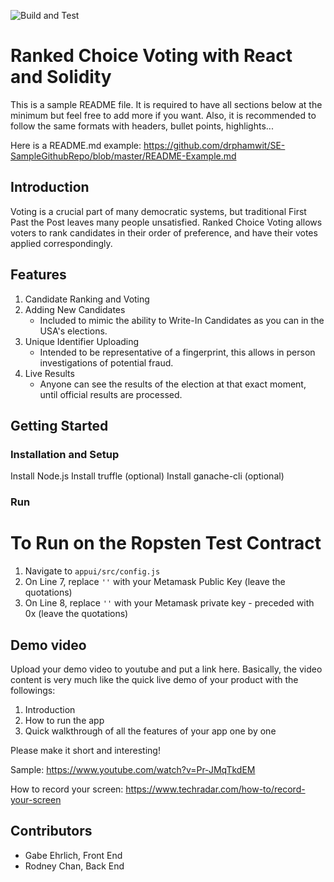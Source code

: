 ![Build and Test](https://github.com/drphamwit/SE-SampleGithubRepo/workflows/Build%20and%20Test/badge.svg)

# Ranked Choice Voting with React and Solidity

This is a sample README file. It is required to have all sections below at the minimum but feel free to add more if you want. Also, it is recommended to follow the same formats with headers, bullet points, highlights...

Here is a README.md example: https://github.com/drphamwit/SE-SampleGithubRepo/blob/master/README-Example.md

## Introduction

Voting is a crucial part of many democratic systems, but traditional First Past the Post leaves many people unsatisfied. Ranked Choice Voting allows voters to rank candidates in their order of preference, and have their votes applied correspondingly.

## Features
1. Candidate Ranking and Voting
2. Adding New Candidates
    * Included to mimic the ability to Write-In Candidates as you can in the USA's elections.
3. Unique Identifier Uploading
    * Intended to be representative of a fingerprint, this allows in person investigations of potential fraud.
4. Live Results
    * Anyone can see the results of the election at that exact moment, until official results are processed.

## Getting Started
### Installation and Setup
Install Node.js
Install truffle (optional)
Install ganache-cli (optional)
### Run
# To Run on the Ropsten Test Contract
1. Navigate to `appui/src/config.js`
2. On Line 7, replace `''` with your Metamask Public Key (leave the quotations)
3. On Line 8, replace `''` with your Metamask private key - preceded with 0x (leave the quotations)

## Demo video

Upload your demo video to youtube and put a link here. Basically, the video content is very much like the quick live demo of your product with the followings:
1. Introduction
2. How to run the app
3. Quick walkthrough of all the features of your app one by one

Please make it short and interesting!

Sample: https://www.youtube.com/watch?v=Pr-JMqTkdEM

How to record your screen: https://www.techradar.com/how-to/record-your-screen

## Contributors

* Gabe Ehrlich, Front End
* Rodney Chan, Back End
